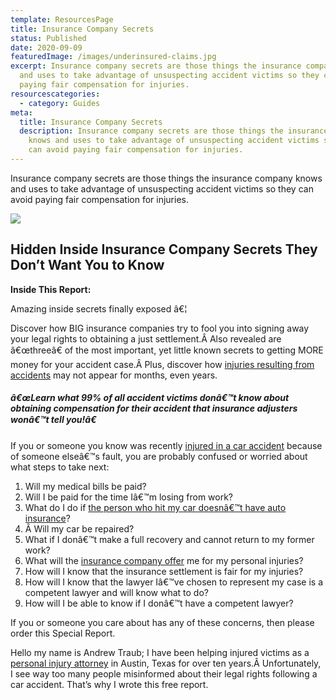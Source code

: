 ```yaml
---
template: ResourcesPage
title: Insurance Company Secrets
status: Published
date: 2020-09-09
featuredImage: /images/underinsured-claims.jpg
excerpt: Insurance company secrets are those things the insurance company knows
  and uses to take advantage of unsuspecting accident victims so they can avoid
  paying fair compensation for injuries.
resourcescategories:
  - category: Guides
meta:
  title: Insurance Company Secrets
  description: Insurance company secrets are those things the insurance company
    knows and uses to take advantage of unsuspecting accident victims so they
    can avoid paying fair compensation for injuries.
---
```

<!--StartFragment-->

Insurance company secrets are those things the insurance company knows and uses to take advantage of unsuspecting accident victims so they can avoid paying fair compensation for injuries.

<!--EndFragment-->

![](/images/insurance-company-secrets.jpg)

<!--StartFragment-->

## Hidden Inside Insurance Company Secrets They Don’t Want You to Know

**Inside This Report:**

Amazing inside secrets finally exposed â€¦

Discover how BIG insurance companies try to fool you into signing away your legal rights to obtaining a just settlement.Â Also revealed are â€œthreeâ€ of the most important, yet little known secrets to getting MORE money for your accident case.Â Plus, discover how [injuries resulting from accidents](/blog/soft-tissue-injuries/) may not appear for months, even years.

#### *â€œLearn what 99% of all accident victims donâ€™t know about obtaining compensation for their accident that insurance adjusters wonâ€™t tell you!â€*

If you or someone you know was recently [injured in a car accident](/practice-areas/car-accident-lawyers/) because of someone elseâ€™s fault, you are probably confused or worried about what steps to take next:

1. Will my medical bills be paid?
2. Will I be paid for the time Iâ€™m losing from work?
3. What do I do if [the person who hit my car doesnâ€™t have auto insurance](/practice-areas/uninsured-and-underinsured-claims/)?
4. Â Will my car be repaired?
5. What if I donâ€™t make a full recovery and cannot return to my former work?
6. What will the [insurance company offer](/practice-areas/insurance-settlements/) me for my personal injuries?
7. How will I know that the insurance settlement is fair for my injuries?
8. How will I know that the lawyer Iâ€™ve chosen to represent my case is a competent lawyer and will know what to do?
9. How will I be able to know if I donâ€™t have a competent lawyer?

If you or someone you care about has any of these concerns, then please order this Special Report.

Hello my name is Andrew Traub; I have been helping injured victims as a [personal injury attorney](/about/) in Austin, Texas for over ten years.Â Unfortunately, I see way too many people misinformed about their legal rights following a car accident. That’s why I wrote this free report.

<!--EndFragment-->